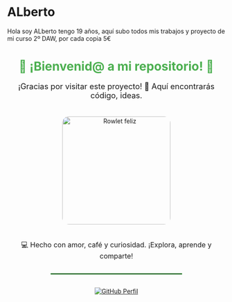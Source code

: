 # ALberto
Hola soy ALberto tengo 19 años, aquí subo todos mis trabajos y proyecto de mi curso 2º DAW, por cada copia 5€
<div align="center">
  <h1 style="color:#4CAF50;">🌿 ¡Bienvenid@ a mi repositorio! 🌿</h1>
  
  <p style="font-size:18px;">
    ¡Gracias por visitar este proyecto! 🚀  
    Aquí encontrarás código, ideas.
  </p>

  <img src="https://media.tenor.com/RKuZJR7oQlQAAAAM/rowlet-pokemon.gif" 
       alt="Rowlet feliz" 
       width="250" 
       style="border-radius:15px; margin:20px 0;" />

  <p style="font-size:16px;">
    💻 Hecho con amor, café y curiosidad.  
       ¡Explora, aprende y comparte!
  </p>

  <hr style="width:60%; border:1px solid #4CAF50; margin:30px 0;"/>

  <p>
    <a href="https://github.com/ALberto" target="_blank">
      <img src="https://img.shields.io/badge/GitHub-Perfil-black?logo=github" alt="GitHub Perfil" />
    </a>
  </p>
</div>
